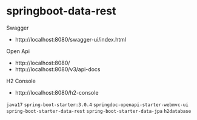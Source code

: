 # springboot-data-rest

Swagger

- http://localhost:8080/swagger-ui/index.html

Open Api

- http://localhost:8080/
- http://localhost:8080/v3/api-docs

H2 Console

- http://localhost:8080/h2-console

`java17` `spring-boot-starter:3.0.4` `springdoc-openapi-starter-webmvc-ui` `spring-boot-starter-data-rest`
`spring-boot-starter-data-jpa` `h2database`